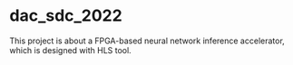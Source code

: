 # dac_sdc_2022
This project is about a FPGA-based neural network inference accelerator, which is designed with HLS tool.
